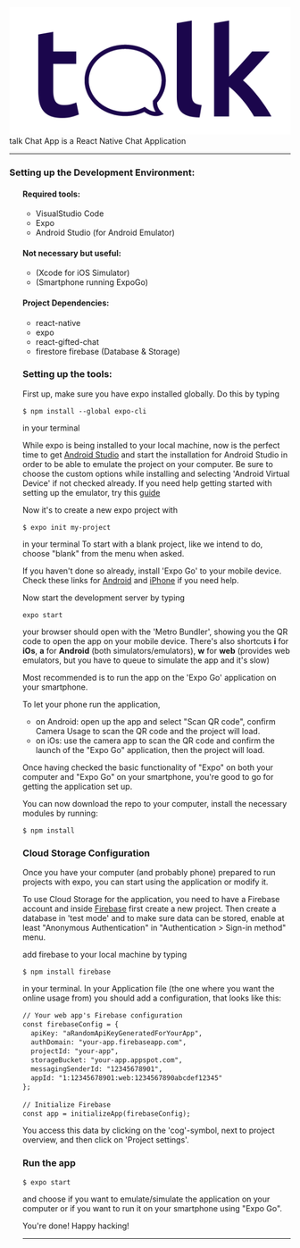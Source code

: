 ![alt talkLogo](https://github.com/danielvonboros/talk/blob/main/assets/talkLogo.png?raw=true)
<br>
talk Chat App is a React Native Chat Application

<hr>

### Setting up the Development Environment:

<ul>

#### Required tools:

<ul>
<li>VisualStudio Code</li>
<li>Expo</li>
<li>Android Studio (for Android Emulator)</li>
</ul>

#### Not necessary but useful:

<ul>
<li>(Xcode for iOS Simulator)</li>
<li>(Smartphone running ExpoGo)</li>
</ul>

#### Project Dependencies:

<ul>
<li>react-native</li>
<li>expo</li>
<li>react-gifted-chat</li>
<li>firestore firebase (Database & Storage)</li>
</ul>

### Setting up the tools:

First up, make sure you have expo installed globally.
Do this by typing

```
$ npm install --global expo-cli
```

in your terminal

While expo is being installed to your local machine, now is the perfect time to get <a href="https://developer.android.com/studio">Android Studio</a> and start the installation for Android Studio in order to be able to emulate the project on your computer. Be sure to choose the custom options while installing and selecting 'Android Virtual Device' if not
checked already. If you need help getting started with setting up the emulator, try this <a href="https://developer.android.com/studio/run/emulator">guide</a>

Now it's to create a new expo project with

```
$ expo init my-project
```

in your terminal
To start with a blank project, like we intend to do, choose "blank" from the menu when asked.

If you haven't done so already, install 'Expo Go' to your mobile device. Check these links for <a href='https://play.google.com/store/apps/details?id=host.exp.exponent&hl=en'>Android</a> and <a href="https://apps.apple.com/de/app/expo-go/id982107779">iPhone</a> if you need help.

Now start the development server by typing

```
expo start
```

your browser should open with the 'Metro Bundler', showing you the QR code to open the app on your mobile device. There's also shortcuts **i** for **iOs**, **a** for **Android** (both simulators/emulators), **w** for **web** (provides web emulators, but you have to queue to simulate the app and it's slow)

Most recommended is to run the app on the 'Expo Go' application on your smartphone.

To let your phone run the application,

- on Android: open up the app and select "Scan QR code", confirm Camera Usage to scan the QR code and the project will load.
- on iOs: use the camera app to scan the QR code and confirm the launch of the "Expo Go" application, then the project will load.

Once having checked the basic functionality of "Expo" on both your computer and "Expo Go" on your smartphone, you're good to go for getting the application set up.

You can now download the repo to your computer, install the necessary modules by running:

```
$ npm install
```

### Cloud Storage Configuration

Once you have your computer (and probably phone) prepared to run projects with expo, you can start using the application or modify it.

To use Cloud Storage for the application, you need to have a Firebase account and inside <a href="https://firebase.google.com">Firebase</a> first create a new project. Then create a database in 'test mode' and to make sure data can be stored, enable at least "Anonymous Authentication" in "Authentication > Sign-in method" menu.

add firebase to your local machine by typing

```
$ npm install firebase
```

in your terminal. In your Application file (the one where you want the online usage from) you should add a configuration, that looks like this:

```
// Your web app's Firebase configuration
const firebaseConfig = {
  apiKey: "aRandomApiKeyGeneratedForYourApp",
  authDomain: "your-app.firebaseapp.com",
  projectId: "your-app",
  storageBucket: "your-app.appspot.com",
  messagingSenderId: "12345678901",
  appId: "1:12345678901:web:1234567890abcdef12345"
};

// Initialize Firebase
const app = initializeApp(firebaseConfig);
```

You access this data by clicking on the 'cog'-symbol, next to project overview, and then click on 'Project settings'.

### Run the app

```
$ expo start
```

and choose if you want to emulate/simulate the application on your computer or if you want to run it on your smartphone using "Expo Go".

You're done! Happy hacking!

<hr>
